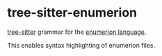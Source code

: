 # tree-sitter-enumerion

[tree-sitter](https://github.com/tree-sitter/tree-sitter) grammar for the [enumerion language](taslak.si/Enumerion-docs).

This enables syntax highlighting of enumerion files.
